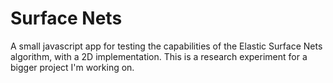 # Surface Nets

A small javascript app for testing the capabilities of the Elastic Surface Nets algorithm,
with a 2D implementation. This is a research experiment for a bigger project I'm working
on.

